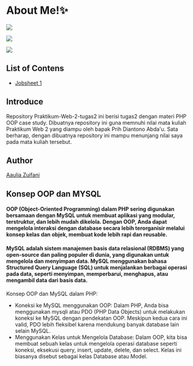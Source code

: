 # About Me!✨
[![](https://img.shields.io/badge/Nama-Aulia_Zuifani-blue)](https://travis-ci.org/joemccann/dillinger)

[![](https://img.shields.io/badge/NIM-230202048-pink)](https://travis-ci.org/joemccann/dillinger)

[![](https://img.shields.io/badge/Kelas-TI_2B-pink)](https://travis-ci.org/joemccann/dillinger)

## List of Contens
  - [Jobsheet 1](https://github.com/AuliaZuifani/Praktikum-web-2/tree/main/jobsheet1.php)
 
## Introduce
Repository Praktikum-Web-2-tugas2 ini berisi tugas2 dengan materi PHP OOP case study. Dibuatnya repository ini guna memnuhi nilai mata kuliah Praktikum Web 2 yang diampu oleh bapak Prih Diantono Abda'u. Sata berharap, dengan dibuatnya repository ini mampu menunjang nilai saya pada mata kuliah tersebut.

## Author
[Aaulia Zuifani](https://auliazuifani.github.io/auliazuifani/)

## Konsep OOP dan MYSQL
#### OOP (Object-Oriented Programming) dalam PHP sering digunakan bersamaan dengan MySQL untuk membuat aplikasi yang modular, terstruktur, dan lebih mudah dikelola. Dengan OOP, Anda dapat mengelola interaksi dengan database secara lebih terorganisir melalui konsep kelas dan objek, membuat kode lebih rapi dan reusable.
#### MySQL adalah sistem manajemen basis data relasional (RDBMS) yang open-source dan paling populer di dunia, yang digunakan untuk mengelola dan menyimpan data. MySQL menggunakan bahasa Structured Query Language (SQL) untuk menjalankan berbagai operasi pada data, seperti menyimpan, memperbarui, menghapus, atau mengambil data dari basis data.

Konsep OOP dan MySQL dalam PHP:
- Koneksi ke MySQL menggunakan OOP: Dalam PHP, Anda bisa menggunakan mysqli atau PDO (PHP Data Objects) untuk melakukan koneksi ke MySQL dengan pendekatan OOP. Meskipun kedua cara ini valid, PDO lebih fleksibel karena mendukung banyak database lain selain MySQL.
- Menggunakan Kelas untuk Mengelola Database: Dalam OOP, kita bisa membuat sebuah kelas untuk mengelola operasi database seperti koneksi, eksekusi query, insert, update, delete, dan select. Kelas ini biasanya disebut sebagai kelas Database atau Model.
